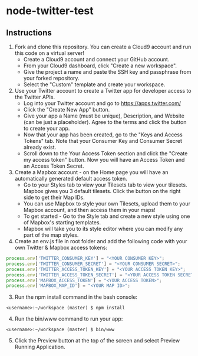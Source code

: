 # node-twitter-test

## Instructions

1. Fork and clone this repository.  You can create a Cloud9 account and run this code on a virtual server!
    * Create a Cloud9 account and connect your GitHub account.
    * From your Cloud9 dashboard, click "Create a new workspace".
    * Give the project a name and paste the SSH key and passphrase from your forked repository.
    * Select the "Custom" template and create your workspace.
2. Use your Twitter account to create a Twitter app for developer access to the Twitter APIs.
    * Log into your Twitter account and go to https://apps.twitter.com/
    * Click the "Create New App" button.
    * Give your app a Name (must be unique), Description, and Website (can be just a placeholder).  Agree to the terms and click the button to create your app.
    * Now that your app has been created, go to the "Keys and Access Tokens" tab.  Note that your Consumer Key and Consumer Secret already exist.
    * Scroll down to the Your Access Token section and click the "Create my access token" button.  Now you will have an Access Token and an Access Token Secret.
3. Create a Mapbox account - on the Home page you will have an automatically generated default access token.
    * Go to your Styles tab to view your Tilesets tab to view your tilesets.  Mapbox gives you 3 default tilesets.  Click the button on the right side to get their Map IDs.
    * You can use Mapbox to style your own Tilesets, upload them to your Mapbox account, and then access them in your maps!
    * To get started - Go to the Style tab and create a new style using one of Mapbox's starting templates.
    * Mapbox will take you to its style editor where you can modify any part of the map styles.
2. Create an env.js file in root folder and add the following code with your own Twitter & Mapbox access tokens:

```javascript
process.env['TWITTER_CONSUMER_KEY'] = "<YOUR CONSUMER KEY>";
process.env['TWITTER_CONSUMER_SECRET'] = "<YOUR CONSUMER SECRET>";
process.env['TWITTER_ACCESS_TOKEN_KEY'] = "<YOUR ACCESS TOKEN KEY>";
process.env['TWITTER_ACCESS_TOKEN_SECRET'] = "<YOUR ACCESS TOKEN SECRET>";
process.env['MAPBOX_ACCESS_TOKEN'] = "<YOUR ACCESS TOKEN>";
process.env['MAPBOX_MAP_ID'] = "<YOUR MAP ID>";
```

3. Run the npm install command in the bash console:

```
<username>:~/workspace (master) $ npm install
```

4. Run the bin/www command to run your app:

```
<username>:~/workspace (master) $ bin/www
```

5. Click the Preview button at the top of the screen and select Preview Running Application.
